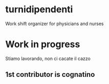 # turnidipendenti
Work shift organizer for physicians and nurses

# Work in progress
Stiamo lavorando, non ci cacate il cazzo
## 1st contributor is cognatino 

